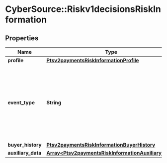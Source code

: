 # CyberSource::Riskv1decisionsRiskInformation

## Properties
Name | Type | Description | Notes
------------ | ------------- | ------------- | -------------
**profile** | [**Ptsv2paymentsRiskInformationProfile**](Ptsv2paymentsRiskInformationProfile.md) |  | [optional] 
**event_type** | **String** | Specifies one of the following types of events: - login - account_creation - account_update For regular payment transactions, do not send this field.  | [optional] 
**buyer_history** | [**Ptsv2paymentsRiskInformationBuyerHistory**](Ptsv2paymentsRiskInformationBuyerHistory.md) |  | [optional] 
**auxiliary_data** | [**Array&lt;Ptsv2paymentsRiskInformationAuxiliaryData&gt;**](Ptsv2paymentsRiskInformationAuxiliaryData.md) |  | [optional] 


